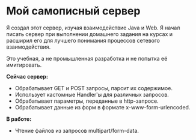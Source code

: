 # Мой самописный сервер

Я создал этот сервер, изучая взаимодействие Java и Web. Я начал писать сервер при выполнении домашнего задания на
курсах и расширил его для лучшего понимания процессов сетевого взаимодействия.

Это учебная, а не промышленная разработка и не попытка её имитировать.

**Сейчас сервер:**

* Обрабатывает GET и POST запросы, парсит их содержимое.
* Использует кастомные Handler'ы для различных запросов.
* Обрабатывает параметры, переданные в http-запросе.
* Обрабатывает данные из форм в формате x-www-form-urlencoded.

**В работе:** 
* Чтение файлов из запросов multipart/form-data.

